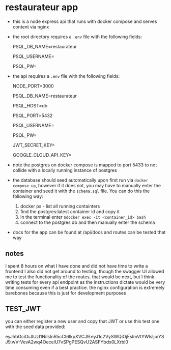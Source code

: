 # restaurateur app

- this is a node express api that runs with docker compose and serves content via nginx
- the root directory requires a `.env` file with the following fields:

  PSQL_DB_NAME=restaurateur

  PSQL_USERNAME=<username>

  PSQL_PW=<password>

- the api requires a `.env` file with the following fields:

  NODE_PORT=3000

  PSQL_DB_NAME=restaurateur

  PSQL_HOST=db

  PSQL_PORT=5432

  PSQL_USERNAME=<username>

  PSQL_PW=<password>

  JWT_SECRET_KEY=<secret>

  GOOGLE_CLOUD_API_KEY=<your api key>

- note the postgres on docker compose is mapped to port 5433 to not collide with a locally running instance of postgres
- the database should seed automatically upon first run via `docker compose up`, however if it does not, you may have to manually enter the container and seed it with the `schema.sql` file. You can do this the following way:

  1.  docker ps - list all running containters
  2.  find the postgres:latest container id and copy it
  3.  in the terminal enter `$docker exec -it <container_id> bash`
  4.  connect to the postgres db and then manually enter the schema

- docs for the app can be found at /api/docs and routes can be tested that way

## notes

I spent 8 hours on what I have done and did not have time to write a frontend
I also did not get around to testing, though the swagger UI allowed me to test the functionality of the routes. that would be next, but I think writing tests for every api endpoint as the instructions dictate would be very time consuming even if a best practice.
the nginx configuration is extremely barebones because this is just for development purposes

## TEST_JWT

you can either register a new user and copy that JWT or use this test one with the seed data provided:

eyJhbGciOiJIUzI1NiIsInR5cCI6IkpXVCJ9.eyJ1c2VySWQiOjEsImVtYWlsIjoiYSJ9.wV-VevA2wq4OecelU7vSPgPESQvU2ASFYbdx0LXrbi0
